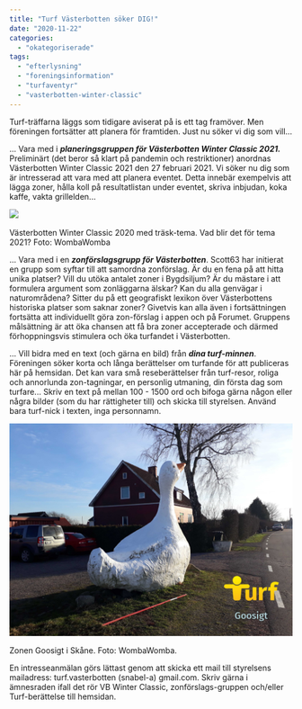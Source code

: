 ```yaml
---
title: "Turf Västerbotten söker DIG!"
date: "2020-11-22"
categories: 
  - "okategoriserade"
tags: 
  - "efterlysning"
  - "foreningsinformation"
  - "turfaventyr"
  - "vasterbotten-winter-classic"
---
```


Turf-träffarna läggs som tidigare aviserat på is ett tag framöver. Men föreningen fortsätter att planera för framtiden. Just nu söker vi dig som vill...

... Vara med i **_planeringsgruppen för Västerbotten Winter Classic 2021._** Preliminärt (det beror så klart på pandemin och restriktioner) anordnas Västerbotten Winter Classic 2021 den 27 februari 2021. Vi söker nu dig som är intresserad att vara med att planera eventet. Detta innebär exempelvis att lägga zoner, hålla koll på resultatlistan under eventet, skriva inbjudan, koka kaffe, vakta grillelden...

![](https://turfvasterbotten.files.wordpress.com/2020/03/1582975291293.jpg?w=300)

Västerbotten Winter Classic 2020 med träsk-tema. Vad blir det för tema 2021? Foto: WombaWomba

... Vara med i en _**zonförslagsgrupp för Västerbotten**_. Scott63 har initierat en grupp som syftar till att samordna zonförslag. Är du en fena på att hitta unika platser? Vill du utöka antalet zoner i Bygdsiljum? Är du mästare i att formulera argument som zonläggarna älskar? Kan du alla genvägar i naturområdena? Sitter du på ett geografiskt lexikon över Västerbottens historiska platser som saknar zoner? Givetvis kan alla även i fortsättningen fortsätta att individuellt göra zon-förslag i appen och på Forumet. Gruppens målsättning är att öka chansen att få bra zoner accepterade och därmed förhoppningsvis stimulera och öka turfandet i Västerbotten.

... Vill bidra med en text (och gärna en bild) från _**dina turf-minnen**_. Föreningen söker korta och långa berättelser om turfande för att publiceras här på hemsidan. Det kan vara små reseberättelser från turf-resor, roliga och annorlunda zon-tagningar, en personlig utmaning, din första dag som turfare... Skriv en text på mellan 100 - 1500 ord och bifoga gärna någon eller några bilder (som du har rättigheter till) och skicka till styrelsen. Använd bara turf-nick i texten, inga personnamn.

![](images/1550933389517.jpg)

Zonen Goosigt i Skåne. Foto: WombaWomba.

En intresseanmälan görs lättast genom att skicka ett mail till styrelsens mailadress: turf.vasterbotten (snabel-a) gmail.com. Skriv gärna i ämnesraden ifall det rör VB Winter Classic, zonförslags-gruppen och/eller Turf-berättelse till hemsidan.
